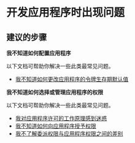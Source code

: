 <properties
  pageTitle="Problems developing my application"
  description="开发应用程序时出现问题"
  service="microsoft.aad"
  resource="Microsoft_AAD_IAM"
  authors="ajamess"
  selfHelpType="generic"
  supportTopicIds="32570261"
  productPesIds="14785"
  cloudEnvironments="public"
 />


# <a name="problems-developing-my-application"></a>开发应用程序时出现问题

## <a name="recommended-steps"></a>**建议的步骤**

**我不知道如何配置应用程序**

以下文档可帮助你解决一些此类最常见问题。

  * [我不知道如何更改应用程序的令牌生存期默认值](https://docs.microsoft.com/azure/active-directory/application-dev-registration-config-change-token-lifetime-how-to/?WT.mc_id=UI_AAD_Registered_Apps_Support_L2_Overview)

**我不知道如何选择或管理应用程序的权限**

以下文档可帮助你解决一些此类最常见问题。

  * [我对应用程序许可的工作原理感到迷惑](https://docs.microsoft.com/azure/active-directory/application-dev-consent-framework/?WT.mc_id=UI_AAD_Registered_Apps_Support_L2_Overview)
  * [我不知道如何向应用程序授予权限](https://docs.microsoft.com/azure/active-directory/application-dev-registration-config-grant-permissions-how-to/?WT.mc_id=UI_AAD_Registered_Apps_Support_L2_Overview)
  * [我不了解委派权限与应用程序权限之间的差别](https://docs.microsoft.com/azure/active-directory/application-dev-delegated-and-app-perms/?WT.mc_id=UI_AAD_Registered_Apps_Support_L2_Overview)

